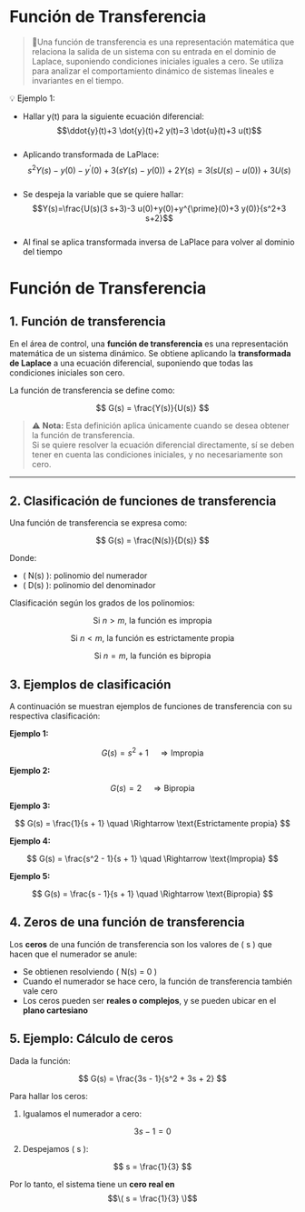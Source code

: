#  Función de Transferencia
>🔑Una función de transferencia es una representación matemática que relaciona la salida de un sistema con su entrada en el dominio de Laplace, suponiendo condiciones iniciales iguales a cero. Se utiliza para analizar el comportamiento dinámico de sistemas lineales e invariantes en el tiempo.

💡 Ejemplo 1:
- Hallar y(t) para la siguiente ecuación diferencial:<br>
$$\ddot{y}(t)+3 \dot{y}(t)+2 y(t)=3 \dot{u}(t)+3 u(t)$$<br>
- Aplicando transformada de LaPlace:<br>
$$s^2 Y(s)-y(0)-y^{\prime}(0)+3(s Y(s)-y(0))+2 Y(s)=3(s U(s)-u(0))+3 U(s)$$<br>
- Se despeja la variable que se quiere hallar:<br>
$$Y(s)=\frac{U(s)(3 s+3)-3 u(0)+y(0)+y^{\prime}(0)+3 y(0)}{s^2+3 s+2}$$<br>
- Al final se aplica transformada inversa de LaPlace para volver al dominio del tiempo<br>

# Función de Transferencia

## 1.  Función de transferencia

En el área de control, una **función de transferencia** es una representación matemática de un sistema dinámico. Se obtiene aplicando la **transformada de Laplace** a una ecuación diferencial, suponiendo que todas las condiciones iniciales son cero.

La función de transferencia se define como:

$$
G(s) = \frac{Y(s)}{U(s)}
$$

> ⚠ **Nota:** Esta definición aplica únicamente cuando se desea obtener la función de transferencia.  
> Si se quiere resolver la ecuación diferencial directamente, sí se deben tener en cuenta las condiciones iniciales, y no necesariamente son cero.

---

## 2.  Clasificación de funciones de transferencia

Una función de transferencia se expresa como:

$$
G(s) = \frac{N(s)}{D(s)}
$$

Donde:

- \( N(s) \): polinomio del numerador  
- \( D(s) \): polinomio del denominador

Clasificación según los grados de los polinomios:

$$
\text{Si } n > m,\ \text{la función es impropia}
$$

$$
\text{Si } n < m,\ \text{la función es estrictamente propia}
$$

$$
\text{Si } n = m,\ \text{la función es bipropia}
$$


## 3.  Ejemplos de clasificación

A continuación se muestran ejemplos de funciones de transferencia con su respectiva clasificación:

**Ejemplo 1:**

$$
G(s) = s^2 + 1 \quad \Rightarrow \text{Impropia}
$$

**Ejemplo 2:**

$$
G(s) = 2 \quad \Rightarrow \text{Bipropia}
$$

**Ejemplo 3:**

$$
G(s) = \frac{1}{s + 1} \quad \Rightarrow \text{Estrictamente propia}
$$

**Ejemplo 4:**

$$
G(s) = \frac{s^2 - 1}{s + 1} \quad \Rightarrow \text{Impropia}
$$

**Ejemplo 5:**

$$
G(s) = \frac{s - 1}{s + 1} \quad \Rightarrow \text{Bipropia}
$$


## 4.  Zeros de una función de transferencia

Los **ceros** de una función de transferencia son los valores de \( s \) que hacen que el numerador se anule:

- Se obtienen resolviendo \( N(s) = 0 \)
- Cuando el numerador se hace cero, la función de transferencia también vale cero
- Los ceros pueden ser **reales o complejos**, y se pueden ubicar en el **plano cartesiano**



## 5.  Ejemplo: Cálculo de ceros

Dada la función:

$$
G(s) = \frac{3s - 1}{s^2 + 3s + 2}
$$

Para hallar los ceros:

1. Igualamos el numerador a cero:

$$
3s - 1 = 0
$$

2. Despejamos \( s \):

$$
s = \frac{1}{3}
$$

Por lo tanto, el sistema tiene un **cero real en** 
$$\( s = \frac{1}{3} \)$$

